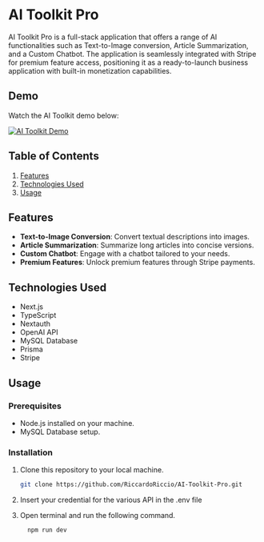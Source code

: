 # AI Toolkit Pro

AI Toolkit Pro is a full-stack application that offers a range of AI functionalities such as Text-to-Image conversion, Article Summarization, and a Custom Chatbot. The application is seamlessly integrated with Stripe for premium feature access, positioning it as a ready-to-launch business application with built-in monetization capabilities.
## Demo

Watch the AI Toolkit demo below:

[![AI Toolkit Demo](https://img.youtube.com/vi/lKo0IfX_tV4/0.jpg)](https://youtu.be/lKo0IfX_tV4 "AI Toolkit Demo")


## Table of Contents

1. [Features](#features)
2. [Technologies Used](#technologies-used)
5. [Usage](#usage)


## Features

- **Text-to-Image Conversion**: Convert textual descriptions into images.
- **Article Summarization**: Summarize long articles into concise versions.
- **Custom Chatbot**: Engage with a chatbot tailored to your needs.
- **Premium Features**: Unlock premium features through Stripe payments.

## Technologies Used

- Next.js
- TypeScript
- Nextauth
- OpenAI API
- MySQL Database
- Prisma
- Stripe

## Usage

### Prerequisites

- Node.js installed on your machine.
- MySQL Database setup.

### Installation

1. Clone this repository to your local machine.
   ```bash
   git clone https://github.com/RiccardoRiccio/AI-Toolkit-Pro.git

2. Insert your credential for the various API in the .env file

3. Open terminal and run the following command.
   ```bash
     npm run dev

